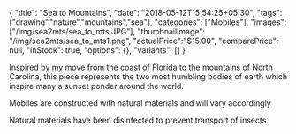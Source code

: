 {
  "title": "Sea to Mountains",
  "date": "2018-05-12T15:54:25+05:30",
  "tags": ["drawing","nature","mountains","sea"],
  "categories": ["Mobiles"],
  "images": ["/img/sea2mts/sea_to_mts.JPG"],
  "thumbnailImage": "/img/sea2mts/sea_to_mts1.png",
  "actualPrice":"$15.00",
  "comparePrice": null,
  "inStock": true,
  "options": {},
  "variants": []
}

Inspired by my move from the coast of Florida to the mountains of North Carolina, this piece represents the two most humbling bodies of earth which inspire many a sunset ponder around the world.

Mobiles are constructed with natural materials and will vary accordingly

Natural materials have been disinfected to prevent transport of insects
